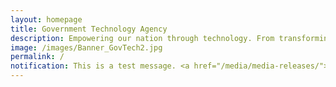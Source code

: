 ```yaml
---
layout: homepage
title: Government Technology Agency
description: Empowering our nation through technology. From transforming the delivery of Government Digital Services to building Smart Nation Infrastructure, GovTech uses technology to improve the lives of everyone in Singapore.
image: /images/Banner_GovTech2.jpg
permalink: /
notification: This is a test message. <a href="/media/media-releases/">Find out more.</a>
---
```

